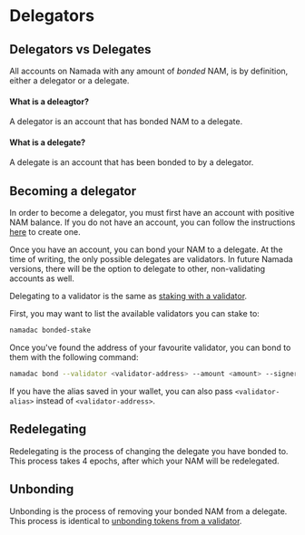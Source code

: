 # Delegators

## Delegators vs Delegates
All accounts on Namada with any amount of *bonded* NAM, is by definition, either a delegator or a delegate. 

#### What is a deleagtor?
A delegator is an account that has bonded NAM to a delegate. 

#### What is a delegate?
A delegate is an account that has been bonded to by a delegator.

## Becoming a delegator
In order to become a delegator, you must first have an account with positive NAM balance. If you do not have an account, you can follow the instructions [here](../users/an-introduction-to-namada-addresses.md) to create one.

Once you have an account, you can bond your NAM to a delegate. At the time of writing, the only possible delegates are validators. In future Namada versions, there will be the option to delegate to other, non-validating accounts as well.

Delegating to a validator is the same as [staking with a validator](../validators/staking.md).

First, you may want to list the available validators you can stake to:

```bash
namadac bonded-stake
```

Once you've found the address of your favourite validator, you can bond to them with the following command:

```bash
namadac bond --validator <validator-address> --amount <amount> --signer <account-alias>
```

If you have the alias saved in your wallet, you can also pass `<validator-alias>` instead of `<validator-address>`.

## Redelegating
Redelegating is the process of changing the delegate you have bonded to. This process takes 4 epochs, after which your NAM will be redelegated.

## Unbonding
Unbonding is the process of removing your bonded NAM from a delegate. This process is identical to [unbonding tokens from a validator](../validators/staking.md).
